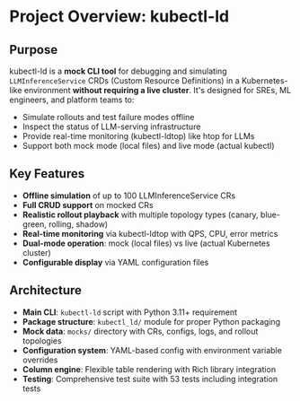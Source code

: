 # Project Overview: kubectl-ld

## Purpose
kubectl-ld is a **mock CLI tool** for debugging and simulating `LLMInferenceService` CRDs (Custom Resource Definitions) in a Kubernetes-like environment **without requiring a live cluster**. It's designed for SREs, ML engineers, and platform teams to:

- Simulate rollouts and test failure modes offline
- Inspect the status of LLM-serving infrastructure
- Provide real-time monitoring (kubectl-ldtop) like htop for LLMs
- Support both mock mode (local files) and live mode (actual kubectl)

## Key Features
- **Offline simulation** of up to 100 LLMInferenceService CRs
- **Full CRUD support** on mocked CRs
- **Realistic rollout playback** with multiple topology types (canary, blue-green, rolling, shadow)
- **Real-time monitoring** via kubectl-ldtop with QPS, CPU, error metrics
- **Dual-mode operation**: mock (local files) vs live (actual Kubernetes cluster)
- **Configurable display** via YAML configuration files

## Architecture
- **Main CLI**: `kubectl-ld` script with Python 3.11+ requirement
- **Package structure**: `kubectl_ld/` module for proper Python packaging
- **Mock data**: `mocks/` directory with CRs, configs, logs, and rollout topologies
- **Configuration system**: YAML-based config with environment variable overrides
- **Column engine**: Flexible table rendering with Rich library integration
- **Testing**: Comprehensive test suite with 53 tests including integration tests